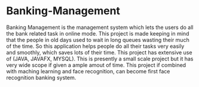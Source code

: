 # Banking-Management
Banking Management is the management system which lets the users do all the bank related task in online mode.  This project is made keeping in mind that the people in old days used to wait in long queues wasting their much of the time. So this application helps people do all their tasks very easily and smoothly, which saves lots of their time.
This project has extensive use of (JAVA, JAVAFX, MYSQL). This is presently a small scale project but it has very wide scope if given a ample amout of time. This project if combined with maching learning and face recognition, can become first face recognition banking system.
